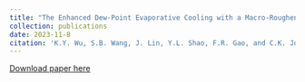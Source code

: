```yaml
---
title: "The Enhanced Dew-Point Evaporative Cooling with a Macro-Roughened Structure"
collection: publications
date: 2023-11-8
citation: 'K.Y. Wu, S.B. Wang, J. Lin, Y.L. Shao, F.R. Gao, and C.K. Jon. The enhance dew-point evaporative cooling with a macro-roughened strucutre, International Journal of Heat and Mass Transfer 219, 124898 (2024)'
---
```

[Download paper here](https://papers.ssrn.com/sol3/papers.cfm?abstract_id=4540188)
